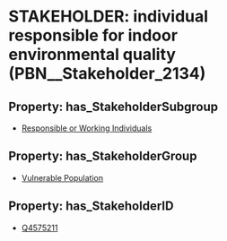 # STAKEHOLDER: __individual responsible for indoor environmental quality__ (PBN__Stakeholder_2134)

## Property: has_StakeholderSubgroup

* [Responsible or Working Individuals](PBN__StakeholderSubgroup_78)

## Property: has_StakeholderGroup

* [Vulnerable Population](PBN__StakeholderGroup_6)

## Property: has_StakeholderID

* [Q4575211](Q4575211)

